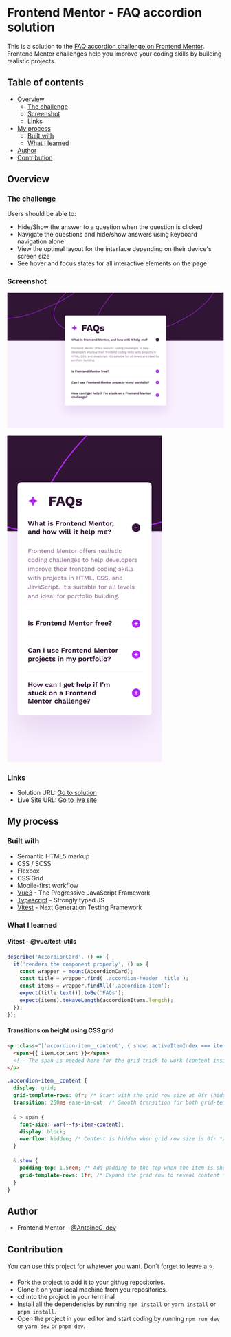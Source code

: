 # Frontend Mentor - FAQ accordion solution

This is a solution to the [FAQ accordion challenge on Frontend Mentor](https://www.frontendmentor.io/challenges/faq-accordion-wyfFdeBwBz). Frontend Mentor challenges help you improve your coding skills by building realistic projects.

## Table of contents

- [Overview](#overview)
  - [The challenge](#the-challenge)
  - [Screenshot](#screenshot)
  - [Links](#links)
- [My process](#my-process)
  - [Built with](#built-with)
  - [What I learned](#what-i-learned)
- [Author](#author)
- [Contribution](#contribution)

## Overview

### The challenge

Users should be able to:

- Hide/Show the answer to a question when the question is clicked
- Navigate the questions and hide/show answers using keyboard navigation alone
- View the optimal layout for the interface depending on their device's screen size
- See hover and focus states for all interactive elements on the page

### Screenshot

![GitHub FAQ Accordion | Desktop version](./screenshots/desktop.png)

![GitHub FAQ Accordion | Mobile version](./screenshots/mobile.png)

### Links

- Solution URL: [Go to solution](https://www.frontendmentor.io/solutions/github-user-search-app-vue3---typescript---scss-63J0Il57ZL)
- Live Site URL: [Go to live site](https://github-user-search-app-acdev.vercel.app/)

## My process

### Built with

- Semantic HTML5 markup
- CSS / SCSS
- Flexbox
- CSS Grid
- Mobile-first workflow
- [Vue3](https://vuejs.org/) - The Progressive JavaScript Framework
- [Typescript](https://www.typescriptlang.org/) - Strongly typed JS
- [Vitest](https://vitest.dev/) - Next Generation Testing Framework

### What I learned

#### Vitest - @vue/test-utils

```ts
describe('AccordionCard', () => {
  it('renders the component properly', () => {
    const wrapper = mount(AccordionCard);
    const title = wrapper.find('.accordion-header__title');
    const items = wrapper.findAll('.accordion-item');
    expect(title.text()).toBe('FAQs');
    expect(items).toHaveLength(accordionItems.length);
  });
});
```

#### Transitions on height using CSS grid

```html
<p :class="['accordion-item__content', { show: activeItemIndex === item.id }]">
  <span>{{ item.content }}</span>
  <!-- The span is needed here for the grid trick to work (content inside the span is hidden or shown depending on the grid row size) -->
</p>
```

```css
.accordion-item__content {
  display: grid;
  grid-template-rows: 0fr; /* Start with the grid row size at 0fr (hidden content) */
  transition: 250ms ease-in-out; /* Smooth transition for both grid-template-rows and padding properties */

  & > span {
    font-size: var(--fs-item-content);
    display: block;
    overflow: hidden; /* Content is hidden when grid row size is 0fr */
  }

  &.show {
    padding-top: 1.5rem; /* Add padding to the top when the item is shown */
    grid-template-rows: 1fr; /* Expand the grid row to reveal content */
  }
}
```

## Author

- Frontend Mentor - [@AntoineC-dev](https://www.frontendmentor.io/profile/AntoineC-dev)

## Contribution

You can use this project for whatever you want. Don't forget to leave a ⭐.

- Fork the project to add it to your githug repositories.
- Clone it on your local machine from you repositories.
- cd into the project in your terminal
- Install all the dependencies by running `npm install` or `yarn install` or `pnpm install`.
- Open the project in your editor and start coding by running `npm run dev` or `yarn dev` or `pnpm dev`.
